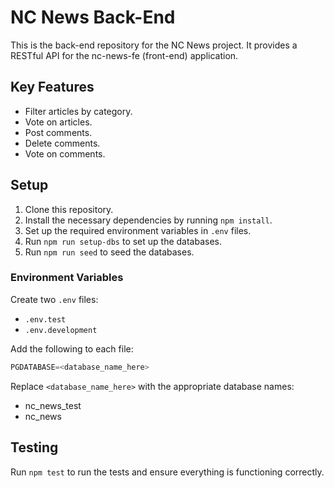 # NC News Back-End

This is the back-end repository for the NC News project. It provides a RESTful API for the nc-news-fe (front-end) application.

## Key Features

- Filter articles by category.
- Vote on articles.
- Post comments.
- Delete comments.
- Vote on comments.

## Setup

1. Clone this repository.
2. Install the necessary dependencies by running `npm install`.
3. Set up the required environment variables in `.env` files.
4. Run `npm run setup-dbs` to set up the databases.
5. Run `npm run seed` to seed the databases.

### Environment Variables

Create two `.env` files:

- `.env.test`
- `.env.development`

Add the following to each file:

```js
PGDATABASE=<database_name_here>
```

Replace `<database_name_here>` with the appropriate database names:

- nc_news_test
- nc_news

## Testing

Run `npm test` to run the tests and ensure everything is functioning correctly.
